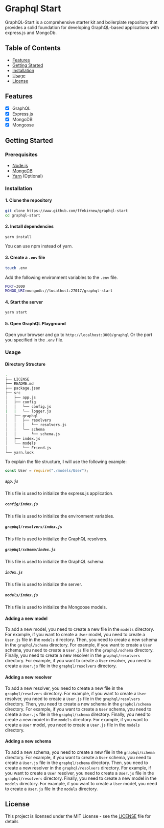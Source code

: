 # Graphql Start

GraphQL-Start is a comprehensive starter kit and boilerplate repository that provides a solid foundation for developing GraphQL-based applications with express.js and MongoDb.

## Table of Contents

- [Features](#features)
- [Getting Started](#getting-started)
- [Installation](#installation)
- [Usage](#usage)
- [License](#license)

## Features

- [x] GraphQL
- [x] Express.js
- [x] MongoDB
- [x] Mongoose

## Getting Started

### Prerequisites

- [Node.js](https://nodejs.org/en/)
- [MongoDB](https://www.mongodb.com/)
- [Yarn](https://yarnpkg.com/en/) (Optional)

### Installation

#### 1. Clone the repository

```bash
git clone https://www.github.com/ffekirnew/graphql-start
cd graphql-start
```

#### 2. Install dependencies

```bash
yarn install
```

You can use npm instead of yarn.

#### 3. Create a `.env` file

```bash
touch .env
```

Add the following environment variables to the `.env` file.

```bash
PORT=3000
MONGO_URI=mongodb://localhost:27017/graphql-start
```

#### 4. Start the server

```bash
yarn start
```

#### 5. Open GraphQL Playground

Open your browser and go to `http://localhost:3000/graphql` Or the port you specified in the `.env` file.

### Usage

#### Directory Structure

```sh
.
├── LICENSE
├── README.md
├── package.json
├── src
│   ├── app.js
│   ├── config
│   │   └── config.js
|   |   └── logger.js
│   ├── graphql
│   │   ├── resolvers
│   │   │   └── resolvers.js
│   │   └── schema
│   │       └── schema.js
│   ├── index.js
│   └── models
│       └── Friend.js
└── yarn.lock
```

To explain the file structure, I will use the following example:

```js
const User = require("./models/User");
```

##### `app.js`

This file is used to initialize the express.js application.

##### `config/index.js`

This file is used to initialize the environment variables.

##### `graphql/resolvers/index.js`

This file is used to initialize the GraphQL resolvers.

##### `graphql/schema/index.js`

This file is used to initialize the GraphQL schema.

##### `index.js`

This file is used to initialize the server.

##### `models/index.js`

This file is used to initialize the Mongoose models.

#### Adding a new model

To add a new model, you need to create a new file in the `models` directory. For example, if you want to create a `User` model, you need to create a `User.js` file in the `models` directory. Then, you need to create a new schema in the `graphql/schema` directory. For example, if you want to create a `User` schema, you need to create a `User.js` file in the `graphql/schema` directory. Finally, you need to create a new resolver in the `graphql/resolvers` directory. For example, if you want to create a `User` resolver, you need to create a `User.js` file in the `graphql/resolvers` directory.

#### Adding a new resolver

To add a new resolver, you need to create a new file in the `graphql/resolvers` directory. For example, if you want to create a `User` resolver, you need to create a `User.js` file in the `graphql/resolvers` directory. Then, you need to create a new schema in the `graphql/schema` directory. For example, if you want to create a `User` schema, you need to create a `User.js` file in the `graphql/schema` directory. Finally, you need to create a new model in the `models` directory. For example, if you want to create a `User` model, you need to create a `User.js` file in the `models` directory.

#### Adding a new schema

To add a new schema, you need to create a new file in the `graphql/schema` directory. For example, if you want to create a `User` schema, you need to create a `User.js` file in the `graphql/schema` directory. Then, you need to create a new resolver in the `graphql/resolvers` directory. For example, if you want to create a `User` resolver, you need to create a `User.js` file in the `graphql/resolvers` directory. Finally, you need to create a new model in the `models` directory. For example, if you want to create a `User` model, you need to create a `User.js` file in the `models` directory.

## License

This project is licensed under the MIT License - see the [LICENSE](LICENSE) file for details
